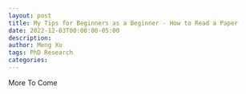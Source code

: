 ```yaml
---
layout: post
title: My Tips for Beginners as a Beginner - How to Read a Paper
date: 2022-12-03T00:00:00-05:00
description:
author: Meng Xu
tags: PhD Research
categories:
---
```


More To Come
